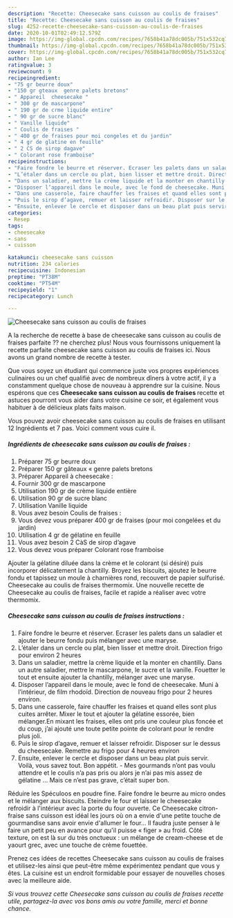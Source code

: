 ```yaml
---
description: "Recette: Cheesecake sans cuisson au coulis de fraises"
title: "Recette: Cheesecake sans cuisson au coulis de fraises"
slug: 4252-recette-cheesecake-sans-cuisson-au-coulis-de-fraises
date: 2020-10-01T02:49:12.579Z
image: https://img-global.cpcdn.com/recipes/7658b41a78dc005b/751x532cq70/cheesecake-sans-cuisson-au-coulis-de-fraises-photo-principale-de-la-recette.jpg
thumbnail: https://img-global.cpcdn.com/recipes/7658b41a78dc005b/751x532cq70/cheesecake-sans-cuisson-au-coulis-de-fraises-photo-principale-de-la-recette.jpg
cover: https://img-global.cpcdn.com/recipes/7658b41a78dc005b/751x532cq70/cheesecake-sans-cuisson-au-coulis-de-fraises-photo-principale-de-la-recette.jpg
author: Ian Lee
ratingvalue: 3
reviewcount: 9
recipeingredient:
- "75 gr beurre doux"
- "150 gr gteaux  genre palets bretons"
- " Appareil  cheesecake "
- " 300 gr de mascarpone"
- " 190 gr de crme liquide entire"
- " 90 gr de sucre blanc"
- " Vanille liquide"
- " Coulis de fraises "
- " 400 gr de fraises pour moi congeles et du jardin"
- " 4 gr de glatine en feuille"
- " 2 CS de sirop dagave"
- " Colorant rose framboise"
recipeinstructions:
- "Faire fondre le beurre et réserver. Ecraser les palets dans un saladier et ajouter le beurre fondu puis mélanger avec une maryse."
- "L’étaler dans un cercle ou plat, bien lisser et mettre droit. Direction frigo pour environ 2 heures"
- "Dans un saladier, mettre la crème liquide et la monter en chantilly. Dans un autre saladier, mettre le mascarpone, le sucre et la vanille. Fouetter le tout et ensuite ajouter la chantilly, mélanger avec une maryse."
- "Disposer l’appareil dans le moule, avec le fond de cheesecake. Muni à l’intérieur, de film rhodoïd. Direction de nouveau frigo pour 2 heures environ."
- "Dans une casserole, faire chauffer les fraises et quand elles sont plus cuites arrêter. Mixer le tout et ajouter la gélatine essorée, bien mélanger.En mixant les fraises, elles ont pris une couleur plus foncée et du coup, j’ai ajouté une toute petite pointe de colorant pour le rendre plus joli."
- "Puis le sirop d’agave, remuer et laisser refroidir. Disposer sur le dessus du cheesecake. Remettre au frigo pour 4 heures environ"
- "Ensuite, enlever le cercle et disposer dans un beau plat puis servir. Voilà, vous savez tout. Bon appétit. Mes gourmands n’ont pas voulu attendre et le coulis n’a pas pris ou alors je n’ai pas mis assez de gélatine … Mais ce n’est pas grave, c’était super bon."
categories:
- Resep
tags:
- cheesecake
- sans
- cuisson

katakunci: cheesecake sans cuisson 
nutrition: 234 calories
recipecuisine: Indonesian
preptime: "PT38M"
cooktime: "PT54M"
recipeyield: "1"
recipecategory: Lunch

---
```



![Cheesecake sans cuisson au coulis de fraises](https://img-global.cpcdn.com/recipes/7658b41a78dc005b/751x532cq70/cheesecake-sans-cuisson-au-coulis-de-fraises-photo-principale-de-la-recette.jpg)

A la recherche de recette à base de cheesecake sans cuisson au coulis de fraises parfaite ?? ne cherchez plus! Nous vous fournissons uniquement la recette parfaite cheesecake sans cuisson au coulis de fraises ici. Nous avons un grand nombre de recette à tester.

Que vous soyez un étudiant qui commence juste vos propres expériences culinaires ou un chef qualifié avec de nombreux dîners à votre actif, il y a constamment quelque chose de nouveau à apprendre sur la cuisine. Nous espérons que ces <strong> Cheesecake sans cuisson au coulis de fraises </strong> recette et astuces pourront vous aider dans votre cuisine ce soir, et également vous habituer à de délicieux plats faits maison.

<!--inarticleads1-->

Vous pouvez avoir cheesecake sans cuisson au coulis de fraises en utilisant 12 Ingrédients et 7 pas. Voici comment vous cuire il.

##### Ingrédients de cheesecake sans cuisson au coulis de fraises :

1. Préparer 75 gr beurre doux
1. Préparer 150 gr gâteaux « genre palets bretons
1. Préparer  Appareil à cheesecake :
1. Fournir  300 gr de mascarpone
1. Utilisation  190 gr de crème liquide entière
1. Utilisation  90 gr de sucre blanc
1. Utilisation  Vanille liquide
1. Vous avez besoin  Coulis de fraises :
1. Vous devez vous préparer  400 gr de fraises (pour moi congelées et du jardin)
1. Utilisation  4 gr de gélatine en feuille
1. Vous avez besoin  2 CàS de sirop d’agave
1. Vous devez vous préparer  Colorant rose framboise


Ajouter la gélatine diluée dans la crème et le colorant (si désiré) puis incorporer délicatement la chantilly. Broyez les biscuits, ajoutez le beurre fondu et tapissez un moule à charnières rond, recouvert de papier sulfurisé. Cheesecake au coulis de fraises thermomix. Une nouvelle recette de Cheesecake au coulis de fraises, facile et rapide a réaliser avec votre thermomix. 

<!--inarticleads2-->

##### Cheesecake sans cuisson au coulis de fraises instructions :

1. Faire fondre le beurre et réserver. Ecraser les palets dans un saladier et ajouter le beurre fondu puis mélanger avec une maryse.
1. L’étaler dans un cercle ou plat, bien lisser et mettre droit. Direction frigo pour environ 2 heures
1. Dans un saladier, mettre la crème liquide et la monter en chantilly. Dans un autre saladier, mettre le mascarpone, le sucre et la vanille. Fouetter le tout et ensuite ajouter la chantilly, mélanger avec une maryse.
1. Disposer l’appareil dans le moule, avec le fond de cheesecake. Muni à l’intérieur, de film rhodoïd. Direction de nouveau frigo pour 2 heures environ.
1. Dans une casserole, faire chauffer les fraises et quand elles sont plus cuites arrêter. Mixer le tout et ajouter la gélatine essorée, bien mélanger.En mixant les fraises, elles ont pris une couleur plus foncée et du coup, j’ai ajouté une toute petite pointe de colorant pour le rendre plus joli.
1. Puis le sirop d’agave, remuer et laisser refroidir. Disposer sur le dessus du cheesecake. Remettre au frigo pour 4 heures environ
1. Ensuite, enlever le cercle et disposer dans un beau plat puis servir. Voilà, vous savez tout. Bon appétit. - Mes gourmands n’ont pas voulu attendre et le coulis n’a pas pris ou alors je n’ai pas mis assez de gélatine … Mais ce n’est pas grave, c’était super bon.


Réduire les Spéculoos en poudre fine. Faire fondre le beurre au micro ondes et le mélanger aux biscuits. Eteindre le four et laisser le cheesecake refroidir à l&#39;intérieur avec la porte du four ouverte. Ce Cheesecake citron-fraise sans cuisson est idéal les jours où on a envie d&#39;une petite touche de gourmandise sans avoir envie d&#39;allumer le four… Il faudra juste penser à le faire un petit peu en avance pour qu&#39;il puisse « figer » au froid. Côté texture, on est là sur du très onctueux : un mélange de cream-cheese et de yaourt grec, avec une touche de crème fouettée. 

<!--inarticleads1-->

<p>
Prenez ces idées de recettes Cheesecake sans cuisson au coulis de fraises et utilisez-les ainsi que peut-être même expérimentez pendant que vous y êtes. La cuisine est un endroit formidable pour essayer de nouvelles choses avec la meilleure aide.
</p>

<p>
<i>Si vous trouvez cette Cheesecake sans cuisson au coulis de fraises recette utile, partagez-la avec vos bons amis ou votre famille, merci et bonne chance.</i>
</p>
